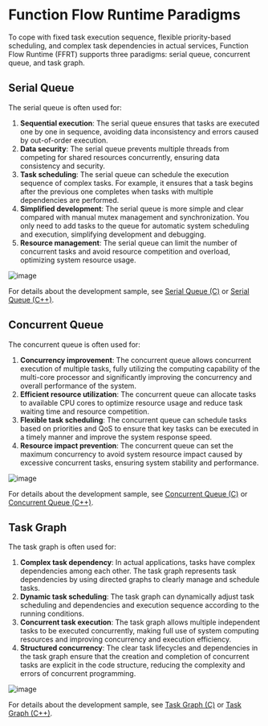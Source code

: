 # Function Flow Runtime Paradigms

<!--Kit: Function Flow Runtime Kit-->
<!--Subsystem: Resourceschedule-->
<!--Owner: @chuchihtung; @yanleo-->
<!--Designer: @geoffrey_guo; @huangyouzhong-->
<!--Tester: @lotsof; @sunxuhao-->
<!--Adviser: @foryourself-->

To cope with fixed task execution sequence, flexible priority-based scheduling, and complex task dependencies in actual services, Function Flow Runtime (FFRT) supports three paradigms: serial queue, concurrent queue, and task graph.

## Serial Queue

The serial queue is often used for:

1. **Sequential execution**: The serial queue ensures that tasks are executed one by one in sequence, avoiding data inconsistency and errors caused by out-of-order execution.
2. **Data security**: The serial queue prevents multiple threads from competing for shared resources concurrently, ensuring data consistency and security.
3. **Task scheduling**: The serial queue can schedule the execution sequence of complex tasks. For example, it ensures that a task begins after the previous one completes when tasks with multiple dependencies are performed.
4. **Simplified development**: The serial queue is more simple and clear compared with manual mutex management and synchronization. You only need to add tasks to the queue for automatic system scheduling and execution, simplifying development and debugging.
5. **Resource management**: The serial queue can limit the number of concurrent tasks and avoid resource competition and overload, optimizing system resource usage.

![image](figures/ffrt_figure4.png)

For details about the development sample, see [Serial Queue (C)](ffrt-concurrency-serial-queue-c.md) or [Serial Queue (C++)](ffrt-concurrency-serial-queue-cpp.md).

## Concurrent Queue

The concurrent queue is often used for:

1. **Concurrency improvement**: The concurrent queue allows concurrent execution of multiple tasks, fully utilizing the computing capability of the multi-core processor and significantly improving the concurrency and overall performance of the system.
2. **Efficient resource utilization**: The concurrent queue can allocate tasks to available CPU cores to optimize resource usage and reduce task waiting time and resource competition.
3. **Flexible task scheduling**: The concurrent queue can schedule tasks based on priorities and QoS to ensure that key tasks can be executed in a timely manner and improve the system response speed.
4. **Resource impact prevention**: The concurrent queue can set the maximum concurrency to avoid system resource impact caused by excessive concurrent tasks, ensuring system stability and performance.

![image](figures/ffrt_figure5.png)

For details about the development sample, see [Concurrent Queue (C)](ffrt-concurrency-concurrent-queue-c.md) or [Concurrent Queue (C++)](ffrt-concurrency-concurrent-queue-cpp.md).

## Task Graph

The task graph is often used for:

1. **Complex task dependency**: In actual applications, tasks have complex dependencies among each other. The task graph represents task dependencies by using directed graphs to clearly manage and schedule tasks.
2. **Dynamic task scheduling**: The task graph can dynamically adjust task scheduling and dependencies and execution sequence according to the running conditions.
3. **Concurrent task execution**: The task graph allows multiple independent tasks to be executed concurrently, making full use of system computing resources and improving concurrency and execution efficiency.
4. **Structured concurrency**: The clear task lifecycles and dependencies in the task graph ensure that the creation and completion of concurrent tasks are explicit in the code structure, reducing the complexity and errors of concurrent programming.

![image](figures/ffrt_figure6.png)

For details about the development sample, see [Task Graph (C)](ffrt-concurrency-graph-c.md) or [Task Graph (C++)](ffrt-concurrency-graph-cpp.md).
